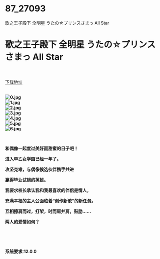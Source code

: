 # 87_27093
歌之王子殿下 全明星 うたの☆プリンスさまっ All Star
# 歌之王子殿下 全明星 うたの☆プリンスさまっ All Star
 <br/></br>
[下载地址](https://www.switch520.cc/article/27093 "下载地址")
<br/></br>

<p><strong><img title="0.jpg" src="https://www.switch520.cc/muke_img/2022_02_14_ed478e3707d5a.jpg" alt="0.jpg"></strong><br>
<strong><img title="1.jpg" src="https://www.switch520.cc/muke_img/2022_02_14_87ad8d730ebc5.jpg" alt="1.jpg"></strong><br>
<strong><img title="2.jpg" src="https://www.switch520.cc/muke_img/2022_02_14_8ba50704ddce7.jpg" alt="2.jpg"></strong><br>
<strong><img title="3.jpg" src="https://www.switch520.cc/muke_img/2022_02_14_58286f077731b.jpg" alt="3.jpg"></strong><br>
<strong><img title="4.jpg" src="https://www.switch520.cc/muke_img/2022_02_14_518607993daa8.jpg" alt="4.jpg"></strong><br>
<strong><img title="5.jpg" src="https://www.switch520.cc/muke_img/2022_02_14_25c250990ba5b.jpg" alt="5.jpg"></strong><br>
<strong><img title="6.jpg" src="https://www.switch520.cc/muke_img/2022_02_14_ffa63b26cec04.jpg" alt="6.jpg"></strong></p>
<p>&nbsp;</p>
<p><strong>和偶像一起度过美好而甜蜜的日子吧！</strong></p>
<p><strong>进入早乙女学园已经一年了。</strong></p>
<p><strong>攻坚克难，与偶像候选伙伴携手共进</strong></p>
<p><strong>赢得毕业试镜的英雄。</strong></p>
<p><strong>我要求校长承认我和我最喜欢的伴侣是情人，</strong></p>
<p><strong>充满幸福的主人公面临着“创作新歌”的新任务。</strong></p>
<p><strong>互相擦肩而过，打架，时而肩并肩，鼓励……</strong></p>
<p><strong>两人的爱情如何？</strong></p>
<p>&nbsp;</p>
<p>&nbsp;</p>
<p><strong>系统要求:12.0.0</strong></p>



